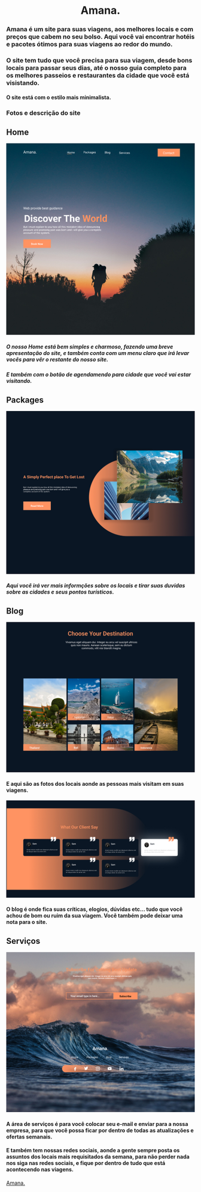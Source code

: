 <h1 align="center">Amana.</h1>

### Amana é um site para suas viagens, aos melhores locais e com preços que cabem no seu bolso. Aqui você vai encontrar hotéis e pacotes ótimos para suas viagens ao redor do mundo.

### O site tem tudo que você precisa para sua viagem, desde bons locais para passar seus dias, até o nosso guia completo para os melhores passeios e restaurantes da cidade que você está visistando.

#### O site está com o estilo mais minimalista.

### Fotos e descrição do site
## Home

![Home](img/Home.jpg)
##### O nosso **Home** está bem simples e charmoso, fazendo uma breve apresentação do site, e também conta com um menu claro que irá levar vocês para vêr o restante do nosso site.

##### E também com o botão de agendamendo para cidade que você vai estar visitando.
## Packages

![Packages](img/packages.jpg)

##### Aqui você irá ver mais informções sobre os locais e tirar suas duvidas sobre as cidades e seus pontos turísticos.

## Blog

![Blog](img/Blog.jpg)

#### E aqui são as fotos dos locais aonde as pessoas mais visitam em suas viagens.

![Comentários](img/coments.jpg)

#### O blog é onde fica suas críticas, elogios, dúvidas etc... tudo que você achou de bom ou ruim da sua viagem. Você também pode deixar uma nota para o site.

## Serviços

![Serviços](img/Contact.jpg)

#### A área de serviços é para você colocar seu e-mail e enviar para a nossa empresa, para que você possa ficar por dentro de todas as atualizações e ofertas semanais.

#### E também tem nossas redes sociais, aonde a gente sempre posta os assuntos dos locais mais requisitados da semana, para não perder nada nos siga nas redes sociais, e fique por dentro de tudo que está acontecendo nas viagens.

[Amana.]()